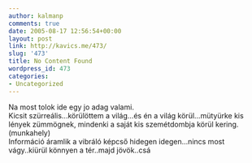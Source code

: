 ```yaml
---
author: kalmanp
comments: true
date: 2005-08-17 12:56:54+00:00
layout: post
link: http://kavics.me/473/
slug: '473'
title: No Content Found
wordpress_id: 473
categories:
- Uncategorized
---
```


Na most tolok ide egy jo adag valami.  
Kicsit szürreális...körülöttem a világ...és én a világ körül...mütyürke kis lények zümmögnek, mindenki a saját kis szemétdombja körül kering. (munkahely)  
Információ áramlik a vibráló képcső hidegen idegen...nincs most vágy..kiürül könnyen a tér..majd jövök..csá
